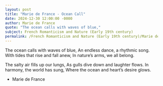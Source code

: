 ```yaml
---
layout: post
title: "Marie de France - Ocean Call"
date: 2024-12-30 12:00:00 -0000
author: Marie de France
quote: "The ocean calls with waves of blue,"
subject: French Romanticism and Nature (Early 19th century)
permalink: /French Romanticism and Nature (Early 19th century)/Marie de France/Marie de France - Ocean Call
---
```


The ocean calls with waves of blue,
An endless dance, a rhythmic song.
With tides that rise and fall anew,
In nature’s arms, we all belong.

The salty air fills up our lungs,
As gulls dive down and laughter flows.
In harmony, the world has sung,
Where the ocean and heart’s desire glows.

- Marie de France
